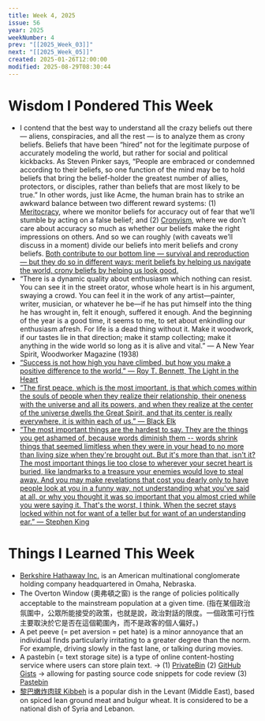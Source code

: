 ```yaml
---
title: Week 4, 2025
issue: 56
year: 2025
weekNumber: 4
prev: "[[2025_Week_03]]"
next: "[[2025_Week_05]]"
created: 2025-01-26T12:00:00
modified: 2025-08-29T08:30:44
---
```


# Wisdom I Pondered This Week

* I contend that the best way to understand all the crazy beliefs out there — aliens, conspiracies, and all the rest — is to analyze them as crony beliefs. Beliefs that have been “hired” not for the legitimate purpose of accurately modeling the world, but rather for social and political kickbacks. As Steven Pinker says, “People are embraced or condemned according to their beliefs, so one function of the mind may be to hold beliefs that bring the belief-holder the greatest number of allies, protectors, or disciples, rather than beliefs that are most likely to be true.” In other words, just like Acme, the human brain has to strike an awkward balance between two different reward systems: (1) [Meritocracy](https://dictionary.cambridge.org/zht/%E8%A9%9E%E5%85%B8/%E8%8B%B1%E8%AA%9E-%E6%BC%A2%E8%AA%9E-%E7%B9%81%E9%AB%94/meritocracy), where we monitor beliefs for accuracy out of fear that we’ll stumble by acting on a false belief; and (2) [Cronyism](https://dictionary.cambridge.org/zht/%E8%A9%9E%E5%85%B8/%E8%8B%B1%E8%AA%9E-%E6%BC%A2%E8%AA%9E-%E7%B9%81%E9%AB%94/cronyism), where we don’t care about accuracy so much as whether our beliefs make the right impressions on others. And so we can roughly (with caveats we’ll discuss in a moment) divide our beliefs into merit beliefs and crony beliefs. [Both contribute to our bottom line — survival and reproduction — but they do so in different ways: merit beliefs by helping us navigate the world, crony beliefs by helping us look good.](https://meltingasphalt.com/crony-beliefs/)
* “There is a dynamic quality about enthusiasm which nothing can resist. You can see it in the street orator, whose whole heart is in his argument, swaying a crowd. You can feel it in the work of any artist—painter, writer, musician, or whatever he be—if he has put himself into the thing he has wrought in, felt it enough, suffered it enough. And the beginning of the year is a good time, it seems to me, to set about enkindling our enthusiasm afresh. For life is a dead thing without it. Make it woodwork, if our tastes lie in that direction; make it stamp collecting; make it anything in the wide world so long as it is alive and vital.” — A New Year Spirit, Woodworker Magazine (1938)
* [“Success is not how high you have climbed, but how you make a positive difference to the world.” — Roy T. Bennett, The Light in the Heart](https://www.goodreads.com/quotes/7973134-success-is-not-how-high-you-have-climbed-but-how)
* [“The first peace, which is the most important, is that which comes within the souls of people when they realize their relationship, their oneness with the universe and all its powers, and when they realize at the center of the universe dwells the Great Spirit, and that its center is really everywhere, it is within each of us.” — Black Elk](https://www.goodreads.com/quotes/15888-the-first-peace-which-is-the-most-important-is-that)
* [“The most important things are the hardest to say. They are the things you get ashamed of, because words diminish them -- words shrink things that seemed limitless when they were in your head to no more than living size when they're brought out. But it's more than that, isn't it? The most important things lie too close to wherever your secret heart is buried, like landmarks to a treasure your enemies would love to steal away. And you may make revelations that cost you dearly only to have people look at you in a funny way, not understanding what you've said at all, or why you thought it was so important that you almost cried while you were saying it. That's the worst, I think. When the secret stays locked within not for want of a teller but for want of an understanding ear.” — Stephen King](https://www.goodreads.com/quotes/39893-the-most-important-things-are-the-hardest-to-say-they)

# Things I Learned This Week

* [Berkshire Hathaway Inc.](https://www.berkshirehathaway.com/) is an American multinational conglomerate holding company headquartered in Omaha, Nebraska.
* The Overton Window (奧弗頓之窗) is the range of policies politically acceptable to the mainstream population at a given time. (指在某個政治氛圍中，公眾所能接受的政策，也就是說，政治對話的限度。一個政策可行性主要取決於它是否在這個範圍內，而不是政客的個人偏好。)
* A pet peeve (= pet aversion = pet hate) is a minor annoyance that an individual finds particularly irritating to a greater degree than the norm. For example, driving slowly in the fast lane, or talking during movies.
* A pastebin (= text storage site) is a type of online content-hosting service where users can store plain text. → (1) [PrivateBin](https://github.com/PrivateBin/PrivateBin) (2) [GitHub Gists](https://gist.github.com/) → allowing for pasting source code snippets for code review (3) [Pastebin](https://pastebin.com/)
* [黎巴嫩炸肉球 Kibbeh](https://www.google.com/search?q=Kibbeh) is a popular dish in the Levant (Middle East), based on spiced lean ground meat and bulgur wheat. It is considered to be a national dish of Syria and Lebanon.
